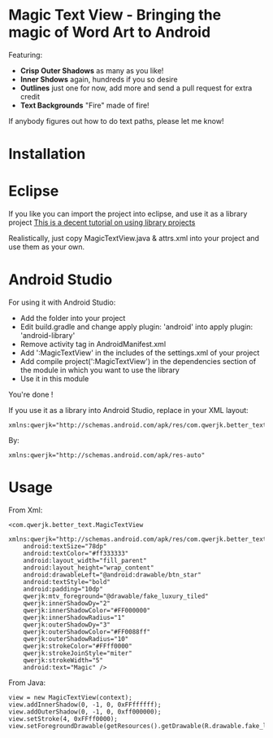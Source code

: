 Magic Text View - Bringing the magic of Word Art to Android
======

Featuring:

* **Crisp Outer Shadows** as many as you like!
* **Inner Shdows** again, hundreds if you so desire
* **Outlines** just one for now, add more and send a pull request for extra credit
* **Text Backgrounds** "Fire" made of fire!


If anybody figures out how to do text paths, please let me know!


Installation
===

Eclipse
==

If you like you can import the project into eclipse, and use it as a library project
[This is a decent tutorial on using library projects](http://www.vogella.com/blog/2011/03/03/android-library-projects/)

Realistically, just copy MagicTextView.java & attrs.xml into your project and use them as your own.

Android Studio
==

For using it with Android Studio:

 * Add the folder into your project
 * Edit build.gradle and change apply plugin: 'android' into apply plugin: 'android-library'
 * Remove activity tag in AndroidManifest.xml
 * Add ':MagicTextView' in the includes of the settings.xml of your project
 * Add compile project(':MagicTextView') in the dependencies section of the module in which you want to use the library
 * Use it in this module

You're done !

If you use it as a library into Android Studio, replace in your XML layout:

    xmlns:qwerjk="http://schemas.android.com/apk/res/com.qwerjk.better_text"
	
By:

    xmlns:qwerjk="http://schemas.android.com/apk/res-auto"

Usage
===

From Xml:

    <com.qwerjk.better_text.MagicTextView
        xmlns:qwerjk="http://schemas.android.com/apk/res/com.qwerjk.better_text"
        android:textSize="78dp"
        android:textColor="#ff333333"
        android:layout_width="fill_parent"
        android:layout_height="wrap_content"
        android:drawableLeft="@android:drawable/btn_star"
        android:textStyle="bold"
        android:padding="10dp"
        qwerjk:mtv_foreground="@drawable/fake_luxury_tiled"
        qwerjk:innerShadowDy="2"
        qwerjk:innerShadowColor="#FF000000"
        qwerjk:innerShadowRadius="1"
        qwerjk:outerShadowDy="3"
        qwerjk:outerShadowColor="#FF0088ff"
        qwerjk:outerShadowRadius="10"
        qwerjk:strokeColor="#FFff0000"
        qwerjk:strokeJoinStyle="miter"
        qwerjk:strokeWidth="5"
        android:text="Magic" />

From Java:

    view = new MagicTextView(context);
    view.addInnerShadow(0, -1, 0, 0xFFffffff);
    view.addOuterShadow(0, -1, 0, 0xff000000);
    view.setStroke(4, 0xFFff0000);
    view.setForegroundDrawable(getResources().getDrawable(R.drawable.fake_luxury_tiled);


